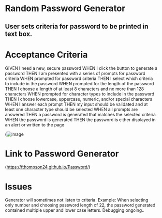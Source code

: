 # Random Password Generator

## User sets criteria for password to be printed in text box.

# Acceptance Criteria

GIVEN I need a new, secure password
WHEN I click the button to generate a password
THEN I am presented with a series of prompts for password criteria
WHEN prompted for password criteria
THEN I select which criteria to include in the password
WHEN prompted for the length of the password
THEN I choose a length of at least 8 characters and no more than 128 characters
WHEN prompted for character types to include in the password
THEN I choose lowercase, uppercase, numeric, and/or special characters
WHEN I answer each prompt
THEN my input should be validated and at least one character type should be selected
WHEN all prompts are answered
THEN a password is generated that matches the selected criteria
WHEN the password is generated
THEN the password is either displayed in an alert or written to the page

(![image](https://user-images.githubusercontent.com/71037699/104265448-41546200-5453-11eb-8579-ba2472033b08.png)

# Link to Password Generator
(https://fthompson24.github.io/Password/)

# Issues
Generator will sometimes not listen to criteria. Example: When selecting only number and choosing password length of 22, the password generated contained multiple upper and lower case letters. Debugging ongoing..
